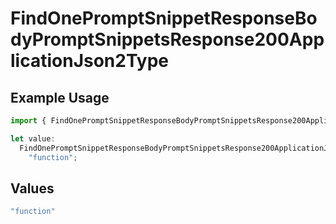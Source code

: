 # FindOnePromptSnippetResponseBodyPromptSnippetsResponse200ApplicationJson2Type

## Example Usage

```typescript
import { FindOnePromptSnippetResponseBodyPromptSnippetsResponse200ApplicationJson2Type } from "orq-poc-typescript-multi-env-version/models/operations";

let value:
  FindOnePromptSnippetResponseBodyPromptSnippetsResponse200ApplicationJson2Type =
    "function";
```

## Values

```typescript
"function"
```
